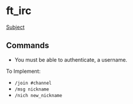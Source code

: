 # ft_irc
[Subject](https://cdn.intra.42.fr/pdf/pdf/24623/en.subject.pdf)


## Commands

- You must be able to authenticate, a username.

To Implement:
- `/join #channel`
- `/msg nickname`
- `/nich new_nickname`

